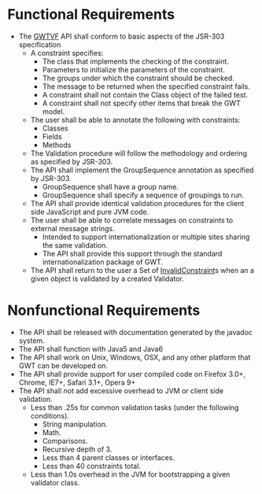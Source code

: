 # Functional Requirements #
  * The [GWTVF](GWTVF.md) API shall conform to basic aspects of the JSR-303 specification
    * A constraint specifies:
      * The class that implements the checking of the constraint.
      * Parameters to initialize the parameters of the constraint.
      * The groups under which the constraint should be checked.
      * The message to be returned when the specified constraint fails.
      * A constraint shall not contain the Class object of the failed test.
      * A constraint shall not specify other items that break the GWT model.
    * The user shall be able to annotate the following with constraints:
      * Classes
      * Fields
      * Methods
    * The Validation procedure will follow the methodology and ordering as specified by JSR-303.
    * The API shall implement the GroupSequence annotation as specified by JSR-303.
      * GroupSequence shall have a group name.
      * GroupSequence shall specify a sequence of groupings to run.
    * The API shall provide identical validation procedures for the client side JavaScript and pure JVM code.
    * The user shall be able to correlate messages on constraints to external message strings.
      * Intended to support internationalization or multiple sites sharing the same validation.
      * The API shall provide this support through the standard internationalization package of GWT.
    * The API shall return to the user a Set of [InvalidConstraint](InvalidConstraint.md)s when an a given object is validated by a created Validator.

# Nonfunctional Requirements #
  * The API shall be released with documentation generated by the javadoc system.
  * The API shall function with Java5 and Java6
  * The API shall work on Unix, Windows, OSX, and any other platform that GWT can be developed on.
  * The API shall provide support for user compiled code on Firefox 3.0+, Chrome, IE7+, Safari 3.1+, Opera 9+
  * The API shall not add excessive overhead to JVM or client side validation.
    * Less than .25s for common validation tasks (under the following conditions).
      * String manipulation.
      * Math.
      * Comparisons.
      * Recursive depth of 3.
      * Less than 4 parent classes or interfaces.
      * Less than 40 constraints total.
    * Less than 1.0s overhead in the JVM for bootstrapping a given validator class.